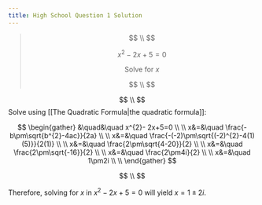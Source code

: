 ```yaml
---
title: High School Question 1 Solution
---
```

>$$ \\ $$
>
>$$
>x^{2}- 2x+5=0
>$$
>
>$$
>\text{Solve for } x
>$$
>
>$$ \\ $$

$$ \\ $$
Solve using [[The Quadratic Formula|the quadratic formula]]:

$$
\begin{gather}
&\quad&\quad x^{2}- 2x+5=0 \\ \\
x&=&\quad \frac{-b\pm\sqrt{b^{2}-4ac}}{2a} \\ \\
x&=&\quad \frac{-(-2)\pm\sqrt{(-2)^{2}-4(1)(5)}}{2(1)} \\ \\
x&=&\quad \frac{2\pm\sqrt{4-20}}{2} \\ \\
x&=&\quad \frac{2\pm\sqrt{-16}}{2} \\ \\
x&=&\quad \frac{2\pm4i}{2} \\ \\
x&=&\quad 1\pm2i \\ \\
\end{gather}
$$

$$ \\ $$

Therefore, solving for $x$ in $x^{2}- 2x+5=0$ will yield $x=1\pm2i$.